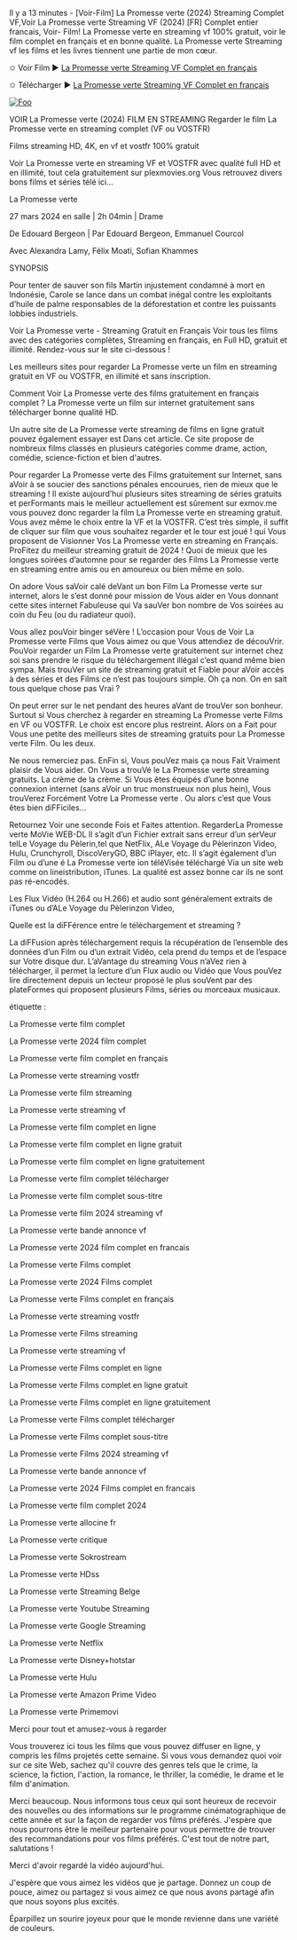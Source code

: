 Il y a 13 minutes - [Voir-Film] La Promesse verte (2024) Streaming Complet VF,Voir La Promesse verte 
Streaming VF (2024) [FR] Complet entier francais, Voir- Film! La Promesse verte en streaming vf 100% gratuit, voir le film complet en français et en bonne qualité. La Promesse verte Streaming vf les films et les livres tiennent une partie de mon cœur.

✩ Voir Film ► [La Promesse verte Streaming VF Complet en français](https://plexmovies.org/fr/movie/1062644/la-promesse-verte)

✩ Télécharger ► [La Promesse verte Streaming VF Complet en français](https://plexmovies.org/fr/movie/1062644/la-promesse-verte)

<p dir="auto"><a href="https://plexmovies.org/fr/movie/1062644/la-promesse-verte" rel="nofollow"><img src="https://camo.githubusercontent.com/917e6ed5c302499242165dcc02bdbce85c075fd21b35918eb9c0b771855261b8/68747470733a2f2f7374617469632e7769787374617469632e636f6d2f6d656469612f6232343966395f61646163386637306662336634356238383639313639366337376465313866337e6d76322e676966" alt="Foo" style="max-width: 100%;"></a></p>

VOIR La Promesse verte (2024) FILM EN STREAMING
Regarder le film La Promesse verte en streaming complet (VF ou VOSTFR)

Films streaming HD, 4K, en vf et vostfr 100% gratuit

Voir La Promesse verte en streaming VF et VOSTFR avec qualité full HD et en illimité, tout cela gratuitement sur plexmovies.org Vous retrouvez divers bons films et séries télé ici...

La Promesse verte

27 mars 2024 en salle | 2h 04min | Drame

De Edouard Bergeon | Par Edouard Bergeon, Emmanuel Courcol

Avec Alexandra Lamy, Félix Moati, Sofian Khammes

SYNOPSIS

Pour tenter de sauver son fils Martin injustement condamné à mort en Indonésie, Carole se lance dans un combat inégal contre les exploitants d’huile de palme responsables de la déforestation et contre les puissants lobbies industriels.

Voir La Promesse verte - Streaming Gratuit en Français Voir tous les films avec des catégories complètes, Streaming en français, en Full HD, gratuit et illimité. Rendez-vous sur le site ci-dessous !

Les meilleurs sites pour regarder La Promesse verte un film en streaming gratuit en VF ou VOSTFR, en illimité et sans inscription.

Comment Voir La Promesse verte des films gratuitement en français complet ? La Promesse verte un film sur internet gratuitement sans télécharger bonne qualité HD.

Un autre site de La Promesse verte streaming de films en ligne gratuit pouvez également essayer est Dans cet article. Ce site propose de nombreux films classés en plusieurs catégories comme drame, action, comédie, science-fiction et bien d'autres.

Pour regarder La Promesse verte des Films gratuitement sur Internet, sans aVoir à se soucier des sanctions pénales encourues, rien de mieux que le streaming ! Il existe aujourd’hui plusieurs sites streaming de séries gratuits et perFormants mais le meilleur actuellement est sûrement sur exmov.me vous pouvez donc regarder la film La Promesse verte en streaming gratuit. Vous avez même le choix entre la VF et la VOSTFR. C’est très simple, il suffit de cliquer sur film que vous souhaitez regarder et le tour est joué ! qui Vous proposent de Visionner Vos La Promesse verte en streaming en Français. ProFitez du meilleur streaming gratuit de 2024 ! Quoi de mieux que les longues soirées d’automne pour se regarder des Films La Promesse verte en streaming entre amis ou en amoureux ou bien même en solo.

On adore Vous saVoir calé deVant un bon Film La Promesse verte sur internet, alors le s’est donné pour mission de Vous aider en Vous donnant cette sites internet Fabuleuse qui Va sauVer bon nombre de Vos soirées au coin du Feu (ou du radiateur quoi).

Vous allez pouVoir binger séVère ! L’occasion pour Vous de Voir La Promesse verte Films que Vous aimez ou que Vous attendiez de découVrir. PouVoir regarder un Film La Promesse verte gratuitement sur internet chez soi sans prendre le risque du téléchargement illégal c’est quand même bien sympa. Mais trouVer un site de streaming gratuit et Fiable pour aVoir accès à des séries et des Films ce n’est pas toujours simple. Oh ça non. On en sait tous quelque chose pas Vrai ?

On peut errer sur le net pendant des heures aVant de trouVer son bonheur. Surtout si Vous cherchez à regarder en streaming La Promesse verte Films en VF ou VOSTFR. Le choix est encore plus restreint. Alors on a Fait pour Vous une petite des meilleurs sites de streaming gratuits pour La Promesse verte Film. Ou les deux.

Ne nous remerciez pas. EnFin si, Vous pouVez mais ça nous Fait Vraiment plaisir de Vous aider. On Vous a trouVé le La Promesse verte streaming gratuits. La crème de la crème. Si Vous êtes équipés d’une bonne connexion internet (sans aVoir un truc monstrueux non plus hein), Vous trouVerez Forcément Votre La Promesse verte . Ou alors c’est que Vous êtes bien diFFiciles…

Retournez Voir une seconde Fois et Faites attention. RegarderLa Promesse verte MoVie WEB-DL Il s’agit d’un Fichier extrait sans erreur d’un serVeur telLe Voyage du Pèlerin,tel que NetFlix, ALe Voyage du Pèlerinzon Video, Hulu, Crunchyroll, DiscoVeryGO, BBC iPlayer, etc. Il s’agit également d’un Film ou d’une é La Promesse verte ion téléVisée téléchargé Via un site web comme on lineistribution, iTunes. La qualité est assez bonne car ils ne sont pas ré-encodés.

Les Flux Vidéo (H.264 ou H.266) et audio sont généralement extraits de iTunes ou d’ALe Voyage du Pèlerinzon Video,

Quelle est la diFFérence entre le téléchargement et streaming ?

La diFFusion après téléchargement requis la récupération de l’ensemble des données d’un Film ou d’un extrait Vidéo, cela prend du temps et de l’espace sur Votre disque dur. L’aVantage du streaming Vous n’aVez rien à télécharger, il permet la lecture d’un Flux audio ou Vidéo que Vous pouVez lire directement depuis un lecteur proposé le plus souVent par des plateFormes qui proposent plusieurs Films, séries ou morceaux musicaux.

étiquette :

La Promesse verte film complet

La Promesse verte 2024 film complet

La Promesse verte film complet en français

La Promesse verte streaming vostfr

La Promesse verte film streaming

La Promesse verte streaming vf

La Promesse verte film complet en ligne

La Promesse verte film complet en ligne gratuit

La Promesse verte film complet en ligne gratuitement

La Promesse verte film complet télécharger

La Promesse verte film complet sous-titre

La Promesse verte film 2024 streaming vf

La Promesse verte bande annonce vf

La Promesse verte 2024 film complet en francais

La Promesse verte Films complet

La Promesse verte 2024 Films complet

La Promesse verte Films complet en français

La Promesse verte streaming vostfr

La Promesse verte Films streaming

La Promesse verte streaming vf

La Promesse verte Films complet en ligne

La Promesse verte Films complet en ligne gratuit

La Promesse verte Films complet en ligne gratuitement

La Promesse verte Films complet télécharger

La Promesse verte Films complet sous-titre

La Promesse verte Films 2024 streaming vf

La Promesse verte bande annonce vf

La Promesse verte 2024 Films complet en francais

La Promesse verte film complet 2024

La Promesse verte allocine fr

La Promesse verte critique

La Promesse verte Sokrostream

La Promesse verte HDss

La Promesse verte Streaming Belge

La Promesse verte Youtube Streaming

La Promesse verte Google Streaming

La Promesse verte Netflix

La Promesse verte Disney+hotstar

La Promesse verte Hulu

La Promesse verte Amazon Prime Video

La Promesse verte Primemovi

Merci pour tout et amusez-vous à regarder

Vous trouverez ici tous les films que vous pouvez diffuser en ligne, y compris les films projetés cette semaine. Si vous vous demandez quoi voir sur ce site Web, sachez qu'il couvre des genres tels que le crime, la science, la fiction, l'action, la romance, le thriller, la comédie, le drame et le film d'animation.

Merci beaucoup. Nous informons tous ceux qui sont heureux de recevoir des nouvelles ou des informations sur le programme cinématographique de cette année et sur la façon de regarder vos films préférés. J'espère que nous pourrons être le meilleur partenaire pour vous permettre de trouver des recommandations pour vos films préférés. C'est tout de notre part, salutations !

Merci d'avoir regardé la vidéo aujourd'hui.

J'espère que vous aimez les vidéos que je partage. Donnez un coup de pouce, aimez ou partagez si vous aimez ce que nous avons partagé afin que nous soyons plus excités.

Éparpillez un sourire joyeux pour que le monde revienne dans une variété de couleurs.

